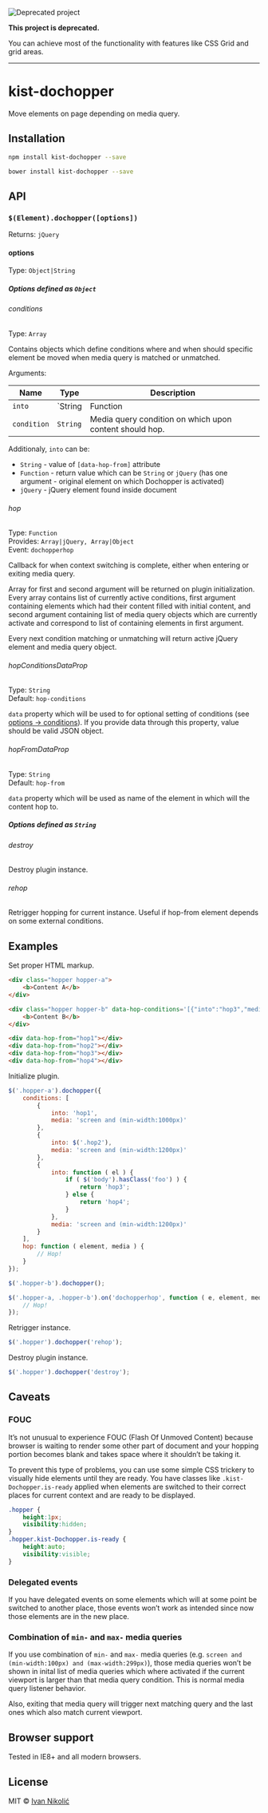 ![Deprecated project](https://img.shields.io/badge/status-deprecated-red.svg)

**This project is deprecated.**

You can achieve most of the functionality with features like CSS Grid and grid areas.

---

# kist-dochopper

Move elements on page depending on media query.

## Installation

```sh
npm install kist-dochopper --save

bower install kist-dochopper --save
```

## API

### `$(Element).dochopper([options])`

Returns: `jQuery`

#### options

Type: `Object|String`

##### Options defined as `Object`

###### conditions

Type: `Array`

Contains objects which define conditions where and when should specific element be moved when media query is matched or unmatched.

Arguments:

| Name | Type | Description |
| --- | --- | --- |
| `into` | `String|Function|jQuery` | To which element should content hop to. |
| `condition` | `String` | Media query condition on which upon content should hop. |

Additionaly, `into` can be:

* `String` - value of `[data-hop-from]` attribute
* `Function` - return value which can be `String` or `jQuery` (has one argument - original element on which Dochopper is activated)
* `jQuery` - jQuery element found inside document

###### hop

Type: `Function`  
Provides: `Array|jQuery, Array|Object`  
Event: `dochopperhop`

Callback for when context switching is complete, either when entering or exiting media query.

Array for first and second argument will be returned on plugin initialization. Every array contains list of currently active conditions, first argument containing elements which had their content filled with initial content, and second argument containing list of media query objects which are currently activate and correspond to list of containing elements in first argument.

Every next condition matching or unmatching will return active jQuery element and media query object.

###### hopConditionsDataProp

Type: `String`  
Default: `hop-conditions`

`data` property which will be used to for optional setting of conditions (see [options → conditions](#conditions)). If you provide data through this property, value should be valid JSON object.

###### hopFromDataProp

Type: `String`  
Default: `hop-from`

`data` property which will be used as name of the element in which will the content hop to.

##### Options defined as `String`

###### destroy

Destroy plugin instance.

###### rehop

Retrigger hopping for current instance. Useful if hop-from element depends on some external conditions.

## Examples

Set proper HTML markup.

```html
<div class="hopper hopper-a">
	<b>Content A</b>
</div>

<div class="hopper hopper-b" data-hop-conditions='[{"into":"hop3","media":"screen and (min-width:900px)"},{"into":"hop4","media":"screen and (min-width:1400px)"}]'>
	<b>Content B</b>
</div>

<div data-hop-from="hop1"></div>
<div data-hop-from="hop2"></div>
<div data-hop-from="hop3"></div>
<div data-hop-from="hop4"></div>
```

Initialize plugin.

```js
$('.hopper-a').dochopper({
	conditions: [
		{
			into: 'hop1',
			media: 'screen and (min-width:1000px)'
		},
		{
			into: $('.hop2'),
			media: 'screen and (min-width:1200px)'
		},
		{
			into: function ( el ) {
				if ( $('body').hasClass('foo') ) {
					return 'hop3';
				} else {
					return 'hop4';
				}
			},
			media: 'screen and (min-width:1200px)'
		}
	],
	hop: function ( element, media ) {
		// Hop!
	}
});

$('.hopper-b').dochopper();

$('.hopper-a, .hopper-b').on('dochopperhop', function ( e, element, media ) {
	// Hop!
});
```

Retrigger instance.

```js
$('.hopper').dochopper('rehop');
```

Destroy plugin instance.

```js
$('.hopper').dochopper('destroy');
```

## Caveats

### FOUC

It’s not unusual to experience FOUC (Flash Of Unmoved Content) because browser is waiting to render some other part of document and your hopping portion becomes blank and takes space where it shouldn’t be taking it.

To prevent this type of problems, you can use some simple CSS trickery to visually hide elements until they are ready. You have classes like `.kist-Dochopper.is-ready` applied when elements are switched to their correct places for current context and are ready to be displayed.

```css
.hopper {
	height:1px;
	visibility:hidden;
}
.hopper.kist-Dochopper.is-ready {
	height:auto;
	visibility:visible;
}
```

### Delegated events

If you have delegated events on some elements which will at some point be switched to another place, those events won’t work as intended since now those elements are in the new place.

### Combination of `min-` and `max-` media queries

If you use combination of `min-` and `max-` media queries (e.g. `screen and (min-width:100px) and (max-width:299px)`), those media queries won’t be shown in inital list of media queries which where activated if the current viewport is larger than that media query condition. This is normal media query listener behavior.

Also, exiting that media query will trigger next matching query and the last ones which also match current viewport.

## Browser support

Tested in IE8+ and all modern browsers.

## License

MIT © [Ivan Nikolić](http://ivannikolic.com)
